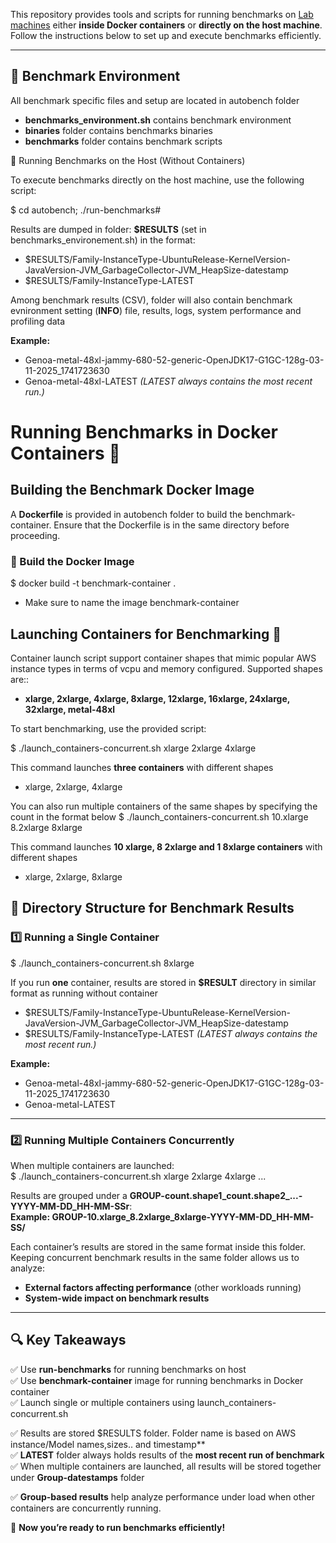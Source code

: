 This repository provides tools and scripts for running benchmarks on [ Lab machines](https://netflix.atlassian.net/wiki/spaces/OCPERFLAB/overview?homepageId=1937706945) either **inside Docker containers** or **directly on the host machine**. Follow the instructions below to set up and execute benchmarks efficiently.

---

## **📌 Benchmark Environment**  
All benchmark specific files and setup are located in autobench folder
-  **benchmarks_environment.sh** contains benchmark environment
-  **binaries** folder contains benchmarks binaries
-  **benchmarks** folder contains benchmark scripts

🏃 Running Benchmarks on the Host (Without Containers)

To execute benchmarks directly on the host machine, use the following script:

$ cd autobench; ./run-benchmarks#

Results are  dumped in folder: **$RESULTS** (set in benchmarks_environement.sh) in the format:
- $RESULTS/Family-InstanceType-UbuntuRelease-KernelVersion-JavaVersion-JVM_GarbageCollector-JVM_HeapSize-datestamp
- $RESULTS/Family-InstanceType-LATEST

Among benchmark results (CSV), folder will also contain benchmark evnironment setting (**INFO**) file, results, logs, system performance and profiling data

**Example:**
- Genoa-metal-48xl-jammy-680-52-generic-OpenJDK17-G1GC-128g-03-11-2025_1741723630
- Genoa-metal-48xl-LATEST *(LATEST always contains the most recent run.)*

# Running Benchmarks in Docker Containers 🐳  

## Building the Benchmark Docker Image  

A **Dockerfile** is provided in autobench folder to build the benchmark-container. Ensure that the Dockerfile is in the same directory before proceeding.  

### 📌 Build the Docker Image  
$ docker build -t benchmark-container .   
- Make sure to name the image benchmark-container

## Launching Containers for Benchmarking 🚀  

Container launch script support container shapes that mimic popular AWS instance types in terms of vcpu and memory configured. Supported shapes are::
- **xlarge, 2xlarge, 4xlarge, 8xlarge, 12xlarge, 16xlarge, 24xlarge, 32xlarge, metal-48xl**


 To start benchmarking, use the provided script:  

$ ./launch_containers-concurrent.sh xlarge 2xlarge 4xlarge  

This command launches **three containers** with different shapes
- xlarge, 2xlarge, 4xlarge

You can also run multiple containers of the same shapes by specifying the count in the format below
$ ./launch_containers-concurrent.sh 10.xlarge 8.2xlarge 8xlarge

This command launches **10 xlarge, 8 2xlarge and 1 8xlarge containers** with different shapes
- xlarge, 2xlarge, 8xlarge


## 📂 Directory Structure for Benchmark Results  

### 1️⃣ Running a Single Container  

$ ./launch_containers-concurrent.sh 8xlarge

If you run **one** container, results are stored in **$RESULT** directory in similar format as running without container

- $RESULTS/Family-InstanceType-UbuntuRelease-KernelVersion-JavaVersion-JVM_GarbageCollector-JVM_HeapSize-datestamp  
- $RESULTS/Family-InstanceType-LATEST  *(LATEST always contains the most recent run.)*  


**Example:**  
- Genoa-metal-48xl-jammy-680-52-generic-OpenJDK17-G1GC-128g-03-11-2025_1741723630  
- Genoa-metal-LATEST

---

### 2️⃣ Running Multiple Containers Concurrently  

When multiple containers are launched:  
$ ./launch_containers-concurrent.sh xlarge 2xlarge 4xlarge ...  

Results are grouped under a **GROUP-count.shape1_count.shape2_...-YYYY-MM-DD_HH-MM-SSr**:  
**Example: GROUP-10.xlarge_8.2xlarge_8xlarge-YYYY-MM-DD_HH-MM-SS/**  

Each container’s results are stored in the same format inside this folder.  
Keeping concurrent benchmark results in the same folder allows us to analyze:  
- **External factors affecting performance** (other workloads running)  
- **System-wide impact on benchmark results**  

---

## 🔍 Key Takeaways  

✅ Use **run-benchmarks** for running benchmarks on host  
✅ Use **benchmark-container** image for running benchmarks in Docker container  
✅ Launch single or multiple containers using launch_containers-concurrent.sh

✅ Results are stored $RESULTS folder. Folder name is based on AWS instance/Model names,sizes.. and timestamp**  
✅ **LATEST** folder always holds results of the **most recent run of benchmark**  
✅ When multiple containers are launched, all results will be stored together under **Group-datestamps** folder

✅ **Group-based results** help analyze performance under load when other containers are concurrently running.

🚀 **Now you’re ready to run benchmarks efficiently!**  
